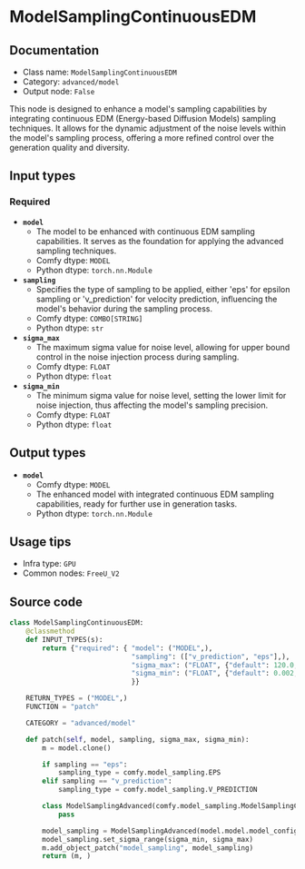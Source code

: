 # ModelSamplingContinuousEDM
## Documentation
- Class name: `ModelSamplingContinuousEDM`
- Category: `advanced/model`
- Output node: `False`

This node is designed to enhance a model's sampling capabilities by integrating continuous EDM (Energy-based Diffusion Models) sampling techniques. It allows for the dynamic adjustment of the noise levels within the model's sampling process, offering a more refined control over the generation quality and diversity.
## Input types
### Required
- **`model`**
    - The model to be enhanced with continuous EDM sampling capabilities. It serves as the foundation for applying the advanced sampling techniques.
    - Comfy dtype: `MODEL`
    - Python dtype: `torch.nn.Module`
- **`sampling`**
    - Specifies the type of sampling to be applied, either 'eps' for epsilon sampling or 'v_prediction' for velocity prediction, influencing the model's behavior during the sampling process.
    - Comfy dtype: `COMBO[STRING]`
    - Python dtype: `str`
- **`sigma_max`**
    - The maximum sigma value for noise level, allowing for upper bound control in the noise injection process during sampling.
    - Comfy dtype: `FLOAT`
    - Python dtype: `float`
- **`sigma_min`**
    - The minimum sigma value for noise level, setting the lower limit for noise injection, thus affecting the model's sampling precision.
    - Comfy dtype: `FLOAT`
    - Python dtype: `float`
## Output types
- **`model`**
    - Comfy dtype: `MODEL`
    - The enhanced model with integrated continuous EDM sampling capabilities, ready for further use in generation tasks.
    - Python dtype: `torch.nn.Module`
## Usage tips
- Infra type: `GPU`
- Common nodes: `FreeU_V2`


## Source code
```python
class ModelSamplingContinuousEDM:
    @classmethod
    def INPUT_TYPES(s):
        return {"required": { "model": ("MODEL",),
                              "sampling": (["v_prediction", "eps"],),
                              "sigma_max": ("FLOAT", {"default": 120.0, "min": 0.0, "max": 1000.0, "step":0.001, "round": False}),
                              "sigma_min": ("FLOAT", {"default": 0.002, "min": 0.0, "max": 1000.0, "step":0.001, "round": False}),
                              }}

    RETURN_TYPES = ("MODEL",)
    FUNCTION = "patch"

    CATEGORY = "advanced/model"

    def patch(self, model, sampling, sigma_max, sigma_min):
        m = model.clone()

        if sampling == "eps":
            sampling_type = comfy.model_sampling.EPS
        elif sampling == "v_prediction":
            sampling_type = comfy.model_sampling.V_PREDICTION

        class ModelSamplingAdvanced(comfy.model_sampling.ModelSamplingContinuousEDM, sampling_type):
            pass

        model_sampling = ModelSamplingAdvanced(model.model.model_config)
        model_sampling.set_sigma_range(sigma_min, sigma_max)
        m.add_object_patch("model_sampling", model_sampling)
        return (m, )

```
